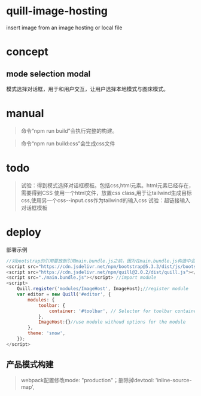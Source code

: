 # quill-image-hosting
insert image from an image hosting or local file
# concept
## mode selection modal
模式选择对话框，用于和用户交互，让用户选择本地模式与图床模式。

# manual
> 命令“npm run build”会执行完整的构建。

> 命令“npm run build:css”会生成css文件
# todo
> 试验：得到模式选择对话框模板。包括css,html元素。html元素已经存在，需要得到CSS
>   使用一个html文件，放置css class,用于让tailwind生成目标css,使用另一个css--input.css作为tailwind的输入css
> 试验：超链接输入对话框模板

# deploy
部署示例
```javascript
//对bootstrap的引用要放到引用main.bundle.js之前，因为在main.bundle.js构造中会使用bootstrap
<script src="https://cdn.jsdelivr.net/npm/bootstrap@5.3.3/dist/js/bootstrap.bundle.min.js" integrity="sha384-YvpcrYf0tY3lHB60NNkmXc5s9fDVZLESaAA55NDzOxhy9GkcIdslK1eN7N6jIeHz" crossorigin="anonymous"></script>
<script src="https://cdn.jsdelivr.net/npm/quill@2.0.2/dist/quill.js"></script>
<script src="./main.bundle.js"></script> //import module
<script>
    Quill.register('modules/ImageHost', ImageHost);//register module
    var editor = new Quill('#editor', {
        modules: {
            toolbar: {
                container: '#toolbar', // Selector for toolbar container
            },
            ImageHost:{}//use module withoud options for the module
        },
        theme: 'snow',
    });
</script>
```
## 产品模式构建
> webpack配置修改mode: "production"；删除掉devtool: 'inline-source-map',